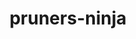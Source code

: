 ---
title: "pruners-ninja"
layout: cache
categories: [package, develop-2025-04-13]
meta: {"compilers": ["gcc@11.4.0", "intel-oneapi-compilers@2025.1.0"], "num_specs": 3, "num_specs_by_stack": {"e4s": 1, "e4s-neoverse-v2": 1, "e4s-oneapi": 1, "root": 3}, "oss": ["ubuntu22.04"], "platforms": ["linux"], "stacks": ["e4s", "e4s-neoverse-v2", "e4s-oneapi", "root"], "targets": ["neoverse_v2", "x86_64_v3"], "versions": ["1.0.1"]}
spec_details: [{"compiler": "gcc@11.4.0", "hash": "ff27yttfdlx252de4g7pxmhqa3n7ideb", "os": "ubuntu22.04", "platform": "linux", "size": "-", "stacks": ["e4s-neoverse-v2", "root"], "target": "neoverse_v2", "variants": ["build_system=autotools", "patches:=66619be"], "versions": ["1.0.1"]}, {"compiler": "intel-oneapi-compilers@2025.1.0", "hash": "na6yntnvelzpyhdjzuovz5abpvhrascq", "os": "ubuntu22.04", "platform": "linux", "size": "-", "stacks": ["e4s-oneapi", "root"], "target": "x86_64_v3", "variants": ["build_system=autotools", "patches:=66619be"], "versions": ["1.0.1"]}, {"compiler": "gcc@11.4.0", "hash": "vhfnq5lygyiavt6u2va7sx4dhl3gqic6", "os": "ubuntu22.04", "platform": "linux", "size": "-", "stacks": ["e4s", "root"], "target": "x86_64_v3", "variants": ["build_system=autotools", "patches:=66619be"], "versions": ["1.0.1"]}]
---